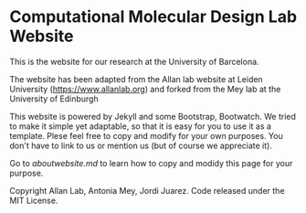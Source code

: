 # Computational Molecular Design Lab Website

This is the website for our research at the University of Barcelona.

The website has been adapted from the Allan lab website at Leiden University (https://www.allanlab.org) and forked from the Mey lab at the University of Edinburgh

This website is powered by Jekyll and some Bootstrap, Bootwatch. We tried to make it simple yet adaptable, so that it is easy for you to use it as a template. Plese feel free to copy and modify for your own purposes.  You don't have to link to us or mention us (but of course we appreciate it).

Go to *aboutwebsite.md*  to learn how to copy and modidy this page for your purpose. 


Copyright Allan Lab, Antonia Mey, Jordi Juarez. Code released under the MIT License.

